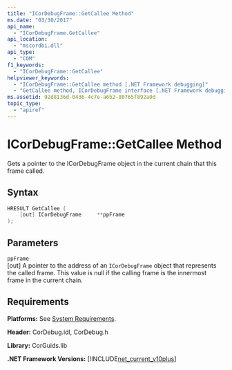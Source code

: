 ```yaml
---
title: "ICorDebugFrame::GetCallee Method"
ms.date: "03/30/2017"
api_name: 
  - "ICorDebugFrame.GetCallee"
api_location: 
  - "mscordbi.dll"
api_type: 
  - "COM"
f1_keywords: 
  - "ICorDebugFrame::GetCallee"
helpviewer_keywords: 
  - "ICorDebugFrame::GetCallee method [.NET Framework debugging]"
  - "GetCallee method, ICorDebugFrame interface [.NET Framework debugging]"
ms.assetid: 92d8136d-0436-4c7e-a6b2-80765f892a0d
topic_type: 
  - "apiref"
---
```

# ICorDebugFrame::GetCallee Method
Gets a pointer to the ICorDebugFrame object in the current chain that this frame called.  
  
## Syntax  
  
```cpp  
HRESULT GetCallee (  
    [out] ICorDebugFrame     **ppFrame  
);  
```  
  
## Parameters  
 `ppFrame`  
 [out] A pointer to the address of an `ICorDebugFrame` object that represents the called frame. This value is null if the calling frame is the innermost frame in the current chain.  
  
## Requirements  
 **Platforms:** See [System Requirements](../../get-started/system-requirements.md).  
  
 **Header:** CorDebug.idl, CorDebug.h  
  
 **Library:** CorGuids.lib  
  
 **.NET Framework Versions:** [!INCLUDE[net_current_v10plus](../../../../includes/net-current-v10plus-md.md)]
